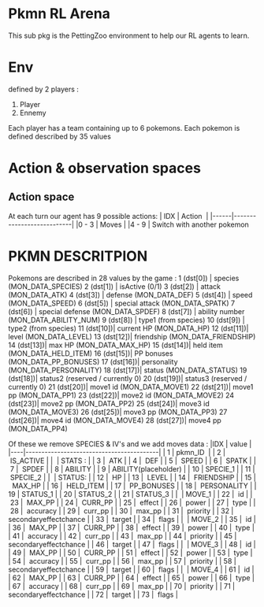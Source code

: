 # Pkmn RL Arena

This sub pkg is the PettingZoo environment to help our RL agents to learn.

# Env
defined by 2 players :
1. Player
2. Ennemy

Each player has a team containing up to 6 pokemons.
Each pokemon is defined described by 35 values 

# Action & observation spaces 
## Action space
At each turn our agent has 9 possible actions:
| IDX  | Action                    |
|------|---------------------------|
|0 - 3 | Moves                     |
|4 - 9 | Switch with another pokemon

# PKMN DESCRITPION
Pokemons are described in 28 values by the game : 
1 (dst[0])  | species (MON_DATA_SPECIES)
2 (dst[1])  | isActive (0/1)
3 (dst[2])  | attack (MON_DATA_ATK)
4 (dst[3])  | defense (MON_DATA_DEF)
5 (dst[4])  | speed (MON_DATA_SPEED)
6 (dst[5])  | special attack (MON_DATA_SPATK)
7 (dst[6])  | special defense (MON_DATA_SPDEF)
8 (dst[7])  | ability number (MON_DATA_ABILITY_NUM)
9 (dst[8])  | type1 (from species)
10 (dst[9]) | type2 (from species)
11 (dst[10])| current HP (MON_DATA_HP)
12 (dst[11])| level (MON_DATA_LEVEL)
13 (dst[12])| friendship (MON_DATA_FRIENDSHIP)
14 (dst[13])| max HP (MON_DATA_MAX_HP)
15 (dst[14])| held item (MON_DATA_HELD_ITEM)
16 (dst[15])| PP bonuses (MON_DATA_PP_BONUSES)
17 (dst[16])| personality (MON_DATA_PERSONALITY)
18 (dst[17])| status (MON_DATA_STATUS)
19 (dst[18])| status2 (reserved / currently 0)
20 (dst[19])| status3 (reserved / currently 0)
21 (dst[20])| move1 id (MON_DATA_MOVE1)
22 (dst[21])| move1 pp (MON_DATA_PP1)
23 (dst[22])| move2 id (MON_DATA_MOVE2)
24 (dst[23])| move2 pp (MON_DATA_PP2)
25 (dst[24])| move3 id (MON_DATA_MOVE3)
26 (dst[25])| move3 pp (MON_DATA_PP3)
27 (dst[26])| move4 id (MON_DATA_MOVE4)
28 (dst[27])| move4 pp (MON_DATA_PP4)




                          
Of these we remove SPECIES & IV's and we add moves data : 
|IDX | value                                    |
|----|------------------------------------------|
| 1  | pkmn_ID                                  |
| 2  | IS_ACTIVE                                |
|    | STATS :                                  |
| 3  |   ATK                                    |
| 4  |   DEF                                    |
| 5  |   SPEED                                  |
| 6  |   SPATK                                  |
| 7  |   SPDEF                                  |
| 8  | ABILITY                                  |
| 9  | ABILITY(placeholder)                     |
| 10 | SPECIE_1                                 |
| 11 | SPECIE_2                                 |
|    | STATUS:                                  |
| 12 |   HP                                     |
| 13 |   LEVEL                                  |
| 14 |   FRIENDSHIP                             |
| 15 |   MAX_HP                                 |
| 16 |   HELD_ITEM                              |
| 17 |   PP_BONUSES                             |
| 18 |   PERSONALITY                            |
| 19 |   STATUS_1                               | 
| 20 |   STATUS_2                               | 
| 21 |   STATUS_3                               | 
|    | MOVE_1                                   |
| 22 |   id                                     |
| 23 |   MAX_PP                                 |
| 24 |   CURR_PP                                |
| 25 |   effect                                 |
| 26 |   power                                  |
| 27 |   type                                   |
| 28 |   accuracy                               |
| 29 |   curr_pp                                |
| 30 |   max_pp                                 |
| 31 |   priority                               |
| 32 |   secondaryeffectchance                  |
| 33 |   target                                 |
| 34 |   flags                                  |
|    | MOVE_2                                   |
| 35 |   id                                     |
| 36 |   MAX_PP                                 |
| 37 |   CURR_PP                                |
| 38 |   effect                                 |
| 39 |   power                                  |
| 40 |   type                                   |
| 41 |   accuracy                               |
| 42 |   curr_pp                                |
| 43 |   max_pp                                 |
| 44 |   priority                               |
| 45 |   secondaryeffectchance                  |
| 46 |   target                                 |
| 47 |   flags                                  |
|    | MOVE_3                                   |
| 48 |   id                                     |
| 49 |   MAX_PP                                 |
| 50 |   CURR_PP                                |
| 51 |   effect                                 |
| 52 |   power                                  |
| 53 |   type                                   |
| 54 |   accuracy                               |
| 55 |   curr_pp                                |
| 56 |   max_pp                                 |
| 57 |   priority                               |
| 58 |   secondaryeffectchance                  |
| 59 |   target                                 |
| 60 |   flags                                  |
|    | MOVE_4                                   |
| 61 |   id                                     |
| 62 |   MAX_PP                                 |
| 63 |   CURR_PP                                |
| 64 |   effect                                 |
| 65 |   power                                  |
| 66 |   type                                   |
| 67 |   accuracy                               |
| 68 |   curr_pp                                |
| 69 |   max_pp                                 |
| 70 |   priority                               |
| 71 |   secondaryeffectchance                  |
| 72 |   target                                 |
| 73 |   flags                                  |
